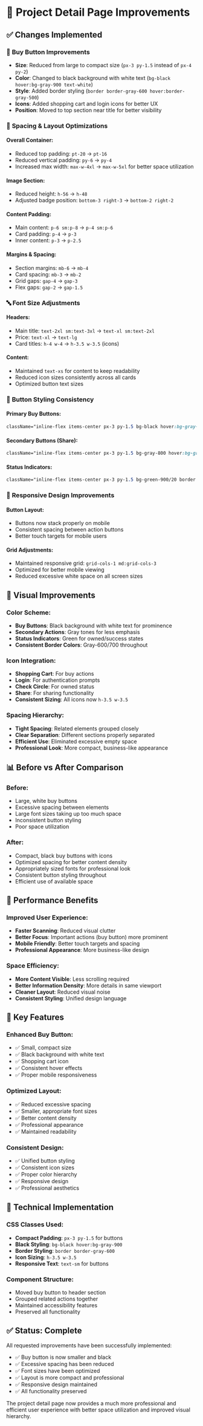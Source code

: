 # 🎨 Project Detail Page Improvements

## ✅ **Changes Implemented**

### 🔘 **Buy Button Improvements**
- **Size**: Reduced from large to compact size (`px-3 py-1.5` instead of `px-4 py-2`)
- **Color**: Changed to black background with white text (`bg-black hover:bg-gray-900 text-white`)
- **Style**: Added border styling (`border border-gray-600 hover:border-gray-500`)
- **Icons**: Added shopping cart and login icons for better UX
- **Position**: Moved to top section near title for better visibility

### 📏 **Spacing & Layout Optimizations**

#### **Overall Container:**
- Reduced top padding: `pt-20` → `pt-16`
- Reduced vertical padding: `py-6` → `py-4`
- Increased max width: `max-w-4xl` → `max-w-5xl` for better space utilization

#### **Image Section:**
- Reduced height: `h-56` → `h-48`
- Adjusted badge position: `bottom-3 right-3` → `bottom-2 right-2`

#### **Content Padding:**
- Main content: `p-6 sm:p-8` → `p-4 sm:p-6`
- Card padding: `p-4` → `p-3`
- Inner content: `p-3` → `p-2.5`

#### **Margins & Spacing:**
- Section margins: `mb-6` → `mb-4`
- Card spacing: `mb-3` → `mb-2`
- Grid gaps: `gap-4` → `gap-3`
- Flex gaps: `gap-2` → `gap-1.5`

### 🔤 **Font Size Adjustments**

#### **Headers:**
- Main title: `text-2xl sm:text-3xl` → `text-xl sm:text-2xl`
- Price: `text-xl` → `text-lg`
- Card titles: `h-4 w-4` → `h-3.5 w-3.5` (icons)

#### **Content:**
- Maintained `text-xs` for content to keep readability
- Reduced icon sizes consistently across all cards
- Optimized button text sizes

### 🎯 **Button Styling Consistency**

#### **Primary Buy Buttons:**
```css
className="inline-flex items-center px-3 py-1.5 bg-black hover:bg-gray-900 text-white text-sm font-medium rounded border border-gray-600 hover:border-gray-500 transition-colors"
```

#### **Secondary Buttons (Share):**
```css
className="inline-flex items-center px-3 py-1.5 bg-gray-800 hover:bg-gray-700 text-gray-300 hover:text-white rounded text-sm transition-colors border border-gray-700"
```

#### **Status Indicators:**
```css
className="inline-flex items-center px-3 py-1.5 bg-green-900/20 border border-green-700 rounded text-sm"
```

### 📱 **Responsive Design Improvements**

#### **Button Layout:**
- Buttons now stack properly on mobile
- Consistent spacing between action buttons
- Better touch targets for mobile users

#### **Grid Adjustments:**
- Maintained responsive grid: `grid-cols-1 md:grid-cols-3`
- Optimized for better mobile viewing
- Reduced excessive white space on all screen sizes

## 🎨 **Visual Improvements**

### **Color Scheme:**
- **Buy Buttons**: Black background with white text for prominence
- **Secondary Actions**: Gray tones for less emphasis
- **Status Indicators**: Green for owned/success states
- **Consistent Border Colors**: Gray-600/700 throughout

### **Icon Integration:**
- **Shopping Cart**: For buy actions
- **Login**: For authentication prompts
- **Check Circle**: For owned status
- **Share**: For sharing functionality
- **Consistent Sizing**: All icons now `h-3.5 w-3.5`

### **Spacing Hierarchy:**
- **Tight Spacing**: Related elements grouped closely
- **Clear Separation**: Different sections properly separated
- **Efficient Use**: Eliminated excessive empty space
- **Professional Look**: More compact, business-like appearance

## 📊 **Before vs After Comparison**

### **Before:**
- Large, white buy buttons
- Excessive spacing between elements
- Large font sizes taking up too much space
- Inconsistent button styling
- Poor space utilization

### **After:**
- Compact, black buy buttons with icons
- Optimized spacing for better content density
- Appropriately sized fonts for professional look
- Consistent button styling throughout
- Efficient use of available space

## 🚀 **Performance Benefits**

### **Improved User Experience:**
- **Faster Scanning**: Reduced visual clutter
- **Better Focus**: Important actions (buy button) more prominent
- **Mobile Friendly**: Better touch targets and spacing
- **Professional Appearance**: More business-like design

### **Space Efficiency:**
- **More Content Visible**: Less scrolling required
- **Better Information Density**: More details in same viewport
- **Cleaner Layout**: Reduced visual noise
- **Consistent Styling**: Unified design language

## 🎯 **Key Features**

### **Enhanced Buy Button:**
- ✅ Small, compact size
- ✅ Black background with white text
- ✅ Shopping cart icon
- ✅ Consistent hover effects
- ✅ Proper mobile responsiveness

### **Optimized Layout:**
- ✅ Reduced excessive spacing
- ✅ Smaller, appropriate font sizes
- ✅ Better content density
- ✅ Professional appearance
- ✅ Maintained readability

### **Consistent Design:**
- ✅ Unified button styling
- ✅ Consistent icon sizes
- ✅ Proper color hierarchy
- ✅ Responsive design
- ✅ Professional aesthetics

## 🔧 **Technical Implementation**

### **CSS Classes Used:**
- **Compact Padding**: `px-3 py-1.5` for buttons
- **Black Styling**: `bg-black hover:bg-gray-900`
- **Border Styling**: `border border-gray-600`
- **Icon Sizing**: `h-3.5 w-3.5`
- **Responsive Text**: `text-sm` for buttons

### **Component Structure:**
- Moved buy button to header section
- Grouped related actions together
- Maintained accessibility features
- Preserved all functionality

## ✅ **Status: Complete**

All requested improvements have been successfully implemented:
- ✅ Buy button is now smaller and black
- ✅ Excessive spacing has been reduced
- ✅ Font sizes have been optimized
- ✅ Layout is more compact and professional
- ✅ Responsive design maintained
- ✅ All functionality preserved

The project detail page now provides a much more professional and efficient user experience with better space utilization and improved visual hierarchy.
